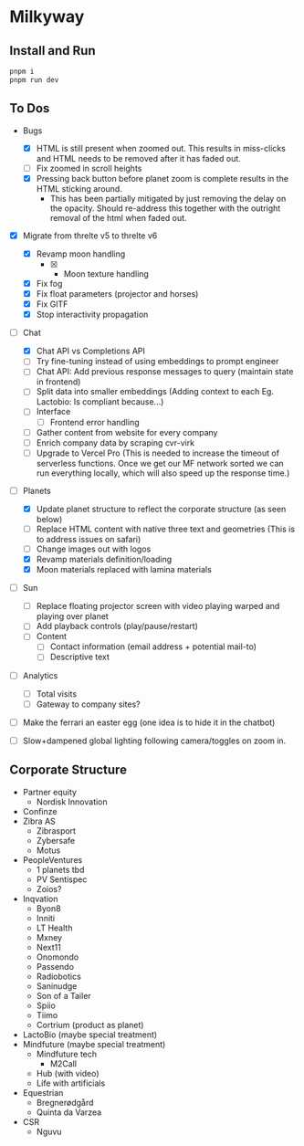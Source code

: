 # Milkyway

## Install and Run

```bash
pnpm i
pnpm run dev
```

## To Dos

- Bugs

  - [x] HTML is still present when zoomed out. This results in miss-clicks and HTML needs to be removed after it has faded out.
  - [ ] Fix zoomed in scroll heights
  - [x] Pressing back button before planet zoom is complete results in the HTML sticking around.
    - This has been partially mitigated by just removing the delay on the opacity. Should re-address this together with the outright removal of the html when faded out.

- [x] Migrate from threlte v5 to threlte v6

  - [x] Revamp moon handling
    - [x] - Moon texture handling
  - [x] Fix fog
  - [x] Fix float parameters (projector and horses)
  - [x] Fix GlTF
  - [x] Stop interactivity propagation

- [ ] Chat

  - [x] Chat API vs Completions API
  - [ ] Try fine-tuning instead of using embeddings to prompt engineer
  - [ ] Chat API: Add previous response messages to query (maintain state in frontend)
  - [ ] Split data into smaller embeddings (Adding context to each Eg. Lactobio: Is compliant because...)
  - [ ] Interface
    - [ ] Frontend error handling
  - [ ] Gather content from website for every company
  - [ ] Enrich company data by scraping cvr-virk
  - [ ] Upgrade to Vercel Pro (This is needed to increase the timeout of serverless functions. Once we get our MF network sorted we can run everything locally, which will also speed up the response time.)

- [ ] Planets

  - [x] Update planet structure to reflect the corporate structure (as seen below)
  - [ ] Replace HTML content with native three text and geometries (This is to address issues on safari)
  - [ ] Change images out with logos
  - [x] Revamp materials definition/loading
  - [x] Moon materials replaced with lamina materials

- [ ] Sun

  - [ ] Replace floating projector screen with video playing warped and playing over planet
  - [ ] Add playback controls (play/pause/restart)
  - [ ] Content
    - [ ] Contact information (email address + potential mail-to)
    - [ ] Descriptive text

- [ ] Analytics

  - [ ] Total visits
  - [ ] Gateway to company sites?

- [ ] Make the ferrari an easter egg (one idea is to hide it in the chatbot)
- [ ] Slow+dampened global lighting following camera/toggles on zoom in.

## Corporate Structure

- Partner equity
  - Nordisk Innovation
- Confinze
- Zibra AS
  - Zibrasport
  - Zybersafe
  - Motus
- PeopleVentures
  - 1 planets tbd
  - PV Sentispec
  - Zoios?
- Inqvation
  - Byon8
  - Inniti
  - LT Health
  - Mxney
  - Next11
  - Onomondo
  - Passendo
  - Radiobotics
  - Saninudge
  - Son of a Tailer
  - Spiio
  - Tiimo
  - Cortrium (product as planet)
- LactoBio (maybe special treatment)
- Mindfuture (maybe special treatment)
  - Mindfuture tech
    - M2Call
  - Hub (with video)
  - Life with artificials
- Equestrian
  - Bregnerødgård
  - Quinta da Varzea
- CSR
  - Nguvu
